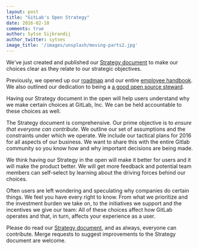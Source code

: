 ```yaml
---
layout: post
title: "GitLab's Open Strategy"
date: 2016-02-10
comments: true
author: Sytse Sijbrandij
author_twitter: sytses
image_title: '/images/unsplash/moving-parts2.jpg'
---
```


We've just created and published our [Strategy document][strategy]
to make our choices clear as they relate to our strategic objectives.

<!-- more -->

Previously, we opened up our [roadmap](direction) and our entire [employee handbook](handbook).
We also outlined our dedication to being a [a good open source steward][stewardship].

Having our Strategy document in the open will help users understand why
we make certain choices at GitLab, Inc.
We can be held accountable to these choices as well.

The Strategy document is comprehensive.
Our prime objective is to *ensure that everyone can contribute*.
We outline our set of assumptions and the constraints under which we operate.
We include our tactical plans for 2016 for all aspects of our business.
We want to share this with the entire Gitlab community so you know how
and why important decisions are being made.

We think having our Strategy in the open will make it better for users and it will make
the product better.
We will get more feedback and potential team members can self-select
by learning about the driving forces behind our choices.

Often users are left wondering and speculating why companies do certain things.
We feel you have every right to know.
From what we prioritize and the investment burden we take on,
to the initiatives we support and the incentives we give our team:
All of these choices affect how GitLab operates and that, in turn, affects
your experience as a user.

Please do read our [Strategy document][strategy], and as always,
everyone can contribute.
Merge requests to suggest improvements to the Strategy document are welcome.

[stewardship]: https://about.gitlab.com/2016/01/11/being-a-good-open-source-steward/
[direction]: https://about.gitlab.com/direction/
[handbook]: https://about.gitlab.com/handbook/
[strategy]: https://about.gitlab.com/strategy/
